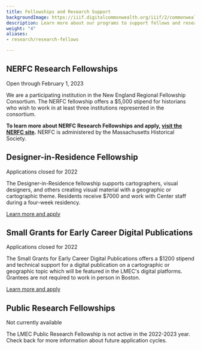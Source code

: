 ```yaml
---
title: Fellowships and Research Support
backgroundImage: https://iiif.digitalcommonwealth.org/iiif/2/commonwealth:3f463366g/1292,3248,8404,3417/1200,/0/default.jpg
description: Learn more about our programs to support fellows and research scholars
weight: "4"
aliases:
- research/research-fellows

---
```





## NERFC Research Fellowships

<span class="badge bg-success font-secondary fw-normal">Open through February 1, 2023</span>

We are a participating institution in the New England Regional Fellowship Consortium. The NERFC fellowship offers a $5,000 stipend for historians who wish to work in at least three institutions represented in the consortium.

**To learn more about NERFC Research Fellowships and apply, [visit the NERFC site](https://www.masshist.org/fellowships/nerfc "NERFC Fellowship Application").** NERFC is administered by the Massachusetts Historical Society.


## Designer-in-Residence Fellowship

<span class="badge bg-danger font-secondary fw-normal">Applications closed for 2022</span>


The Designer-in-Residence fellowship supports cartographers, visual designers, and others creating visual material with a geographic or cartographic theme. Residents receive $7000 and work with Center staff during a four-week residency.


<a href="../designer-in-residence" class="btn btn-primary-outline btn-sm"><i class="fas fa-info-circle me-2"></i> Learn more and apply</a>


## Small Grants for Early Career Digital Publications

<span class="badge bg-danger font-secondary fw-normal">Applications closed for 2022</span>

The Small Grants for Early Career Digital Publications offers a $1200 stipend and technical support for a digital publication on a cartographic or geographic topic which will be featured in the LMEC's digital platforms. Grantees are not required to work in person in Boston.

<a href="../digital-publication-small-grants" class="btn btn-primary-outline btn-sm"><i class="fas fa-info-circle me-2"></i> Learn more and apply</a>

## Public Research Fellowships

<span class="badge bg-danger font-secondary fw-normal">Not currently available</span>

The LMEC Public Research Fellowship is not active in the 2022-2023 year. Check back for more information about future application cycles.


